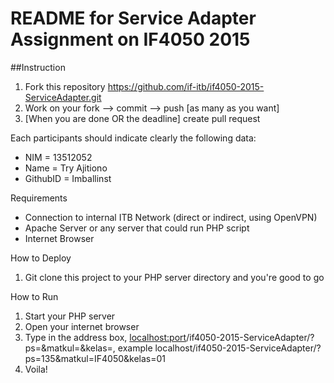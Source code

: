 # README for Service Adapter Assignment on IF4050 2015

##Instruction
1. Fork this repository https://github.com/if-itb/if4050-2015-ServiceAdapter.git
2. Work on your fork --> commit --> push [as many as you want]
3. [When you are done OR the deadline] create pull request  

Each participants should indicate clearly the following data:
 * NIM      = 13512052
 * Name     = Try Ajitiono
 * GithubID = Imballinst

Requirements
 * Connection to internal ITB Network (direct or indirect, using OpenVPN)
 * Apache Server or any server that could run PHP script
 * Internet Browser

How to Deploy
 1. Git clone this project to your PHP server directory and you're good to go
 
How to Run
 1. Start your PHP server
 2. Open your internet browser
 3. Type in the address box, <localhost:port>/if4050-2015-ServiceAdapter/?ps=<prodi>&matkul=<kode matkul>&kelas=<kelas>,
    example localhost/if4050-2015-ServiceAdapter/?ps=135&matkul=IF4050&kelas=01
 4. Voila!
 
